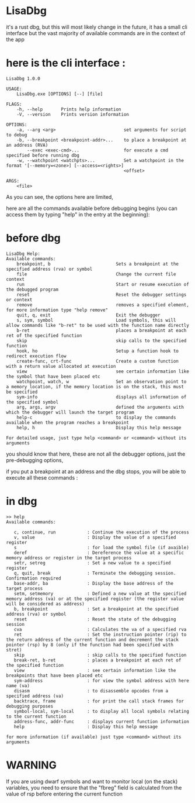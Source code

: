 # LisaDbg
it's a rust dbg, but this will most likely change in the future,
it has a small cli interface but the vast majority of available commands are in the context of the app
# here is the cli interface :

```
LisaDbg 1.0.0

USAGE:
    LisaDbg.exe [OPTIONS] [--] [file]

FLAGS:
    -h, --help       Prints help information
    -V, --version    Prints version information

OPTIONS:
    -a, --arg <arg>                          set arguments for script to debug
    -b, --breakpoint <breakpoint-addr>...    to place a breakpoint at an address (RVA)
        --exec <exec-cmd>...                 for execute a cmd specified before running dbg
    -w, --watchpoint <watchpts>...           Set a watchpoint in the format '[--memory=<zone>] [--access=<rights>]
                                             <offset>

ARGS:
    <file>
```

As you can see, the options here are limited, 

here are all the commands available before debugging begins (you can access them by typing "help" in the entry at the beginning):
# before dbg
```
LisaDbg Help:
Available commands:
    breakpoint, b                         Sets a breakpoint at the specified address (rva) or symbol
    file                                  Change the current file context
    run                                   Start or resume execution of the debugged program
    reset                                 Reset the debugger settings or context
    remove                                removes a specified element, for more information type "help remove"
    quit, q, exit                         Exit the debugger
    s, sym, symbol                        Load symbols, this will allow commands like "b-ret" to be used with the function name directly
    b-ret                                 places a breakpoint at each ret of the specified function
    skip                                  skip calls to the specified function
    hook, ho                              Setup a function hook to redirect execution flow
    create-func, crt-func                 Create a custom function with a return value allocated at execution
    view                                  see certain information like the symbol that have been placed etc
    watchpoint, watch, w                  Set an observation point to a memory location, if the memory location is on the stack, this must be specified
    sym-info                              displays all information of the specified symbol
    arg, args, argv                       defined the arguments with which the debugger will launch the target program
    help-c                                to display the commands available when the program reaches a breakpoint
    help, h                               Display this help message

For detailed usage, just type help <command> or <command> without its arguments
```

you should know that here, these are not all the debugger options, just the pre-debugging options,

if you put a breakpoint at an address and the dbg stops, you will be able to execute all these commands :
# in dbg
```
>> help
Available commands:

   c, continue, run            : Continue the execution of the process
   v, value                    : Display the value of a specified register
   s                           : for load the symbol file (if avaible)
   deref                       : Dereference the value at a specific memory address or register in the target process
   setr, setreg                : Set a new value to a specified register
   q, quit, break              : Terminate the debugging session. Confirmation required
   base-addr, ba               : Display the base address of the target process
   setm, setmemory             : Defined a new value at the specified memory address (va) or at the specified register (the register value will be considered as address)
   b, breakpoint               : Set a breakpoint at the specified address (rva) or symbol
   reset                       : Reset the state of the debugging session
   cva                         : Calculates the va of a specified rva
   ret                         : Set the instruction pointer (rip) to the return address of the current function and decrement the stack pointer (rsp) by 8 (only if the function had been specified with stret)
   skip                        : skip calls to the specified function
   break-ret, b-ret            : places a breakpoint at each ret of the specified function
   view                        : see certain information like the breakpoints that have been placed etc
   sym-address                 : for view the symbol address with here name (va)
   disasm                      : to disassemble opcodes from a specified address (va)
   backtrace, frame            : for print the call stack frames for debugging purposes
   symbol-local, sym-local     : to display all local symbols relating to the current function
   address-func, addr-func     : displays current function information
   help                        : Display this help message

for more information (if available) just type <command> without its arguments
```
# WARNING
If you are using dwarf symbols and want to monitor local (on the stack) variables, you need to ensure that the "fbreg" field is calculated from the value of rsp before entering the current function

